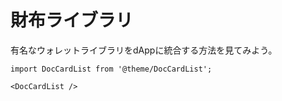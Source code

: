 # 財布ライブラリ

有名なウォレットライブラリをdAppに統合する方法を見てみよう。

```mdx-code-block
import DocCardList from '@theme/DocCardList';

<DocCardList />
```
